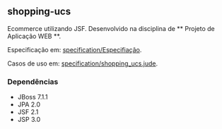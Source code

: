 ## shopping-ucs

Ecommerce utilizando JSF. Desenvolvido na disciplina de ** Projeto de Aplicação WEB **.

Especificação em: [specification/Especifiação](https://github.com/alesshh/shopping-ucs/tree/master/specification/Especifiação).

Casos de uso em: [specification/shopping_ucs.jude](https://github.com/alesshh/shopping-ucs/tree/master/specification/shopping_ucs.jude).

### Dependências

- JBoss 7.1.1
- JPA 2.0
- JSF 2.1
- JSP 3.0